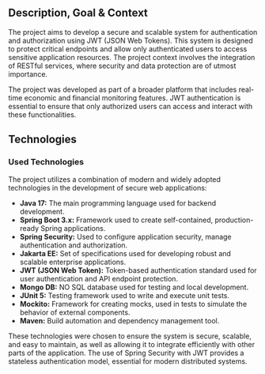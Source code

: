 ## Description, Goal & Context

The project aims to develop a secure and scalable system for authentication and authorization using JWT (JSON Web Tokens). This system is designed to protect critical endpoints and allow only authenticated users to access sensitive application resources. The project context involves the integration of RESTful services, where security and data protection are of utmost importance.

The project was developed as part of a broader platform that includes real-time economic and financial monitoring features. JWT authentication is essential to ensure that only authorized users can access and interact with these functionalities.

## Technologies

### Used Technologies

The project utilizes a combination of modern and widely adopted technologies in the development of secure web applications:

* **Java 17:** The main programming language used for backend development.
* **Spring Boot 3.x:** Framework used to create self-contained, production-ready Spring applications.
* **Spring Security:** Used to configure application security, manage authentication and authorization.
* **Jakarta EE:** Set of specifications used for developing robust and scalable enterprise applications.
* **JWT (JSON Web Token):** Token-based authentication standard used for user authentication and API endpoint protection.
* **Mongo DB:** NO SQL database used for testing and local development.
* **JUnit 5:** Testing framework used to write and execute unit tests.
* **Mockito:** Framework for creating mocks, used in tests to simulate the behavior of external components.
* **Maven:** Build automation and dependency management tool.

These technologies were chosen to ensure the system is secure, scalable, and easy to maintain, as well as allowing it to integrate efficiently with other parts of the application. The use of Spring Security with JWT provides a stateless authentication model, essential for modern distributed systems.
